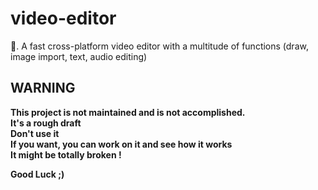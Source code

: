 # video-editor
:movie_camera:. A fast cross-platform video editor with a multitude of functions (draw, image import, text, audio editing)

## WARNING
**This project is not maintained and is not accomplished.\
It's a rough draft \
Don't use it\
If you want, you can work on it and see how it works\
It might be totally broken !**

**Good Luck ;)**
